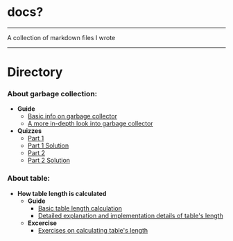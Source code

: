 # docs?

---

A collection of markdown files I wrote

---

# Directory

### About garbage collection:  
- **Guide**
  - [Basic info on garbage collector](GarbageCollection/Guide/LuauGarbageCollectorBasic.md)  
  - [A more in-depth look into garbage collector](GarbageCollection/Guide/LuauGarbageCollectorInDepth.md)  
- **Quizzes**  
  - [Part 1](GarbageCollection/Quiz/LuauGarbageCollectionQuizPart1.md)  
  - [Part 1 Solution](GarbageCollection/Quiz/LuauGarbageCollectionQuizPart1.md)  
  - [Part 2](GarbageCollection/Quiz/LuauGarbageCollectionQuizPart2.md)  
  - [Part 2 Solution](GarbageCollection/Quiz/LuauGarbageCollectionQuizPart2Solution.md)  

### About table:  
- **How table length is calculated**  
  - **Guide**
    - [Basic table length calculation](Table/Guide/LuauTableLengthInDepth.md)  
    - [Detailed explanation and implementation details of table's length](Table/Guide/LuauTableLengthOverview.md)  
  - **Excercise**
    - [Exercises on calculating table's length](Table/Exercise/LuauTableLengthExercise.md)
